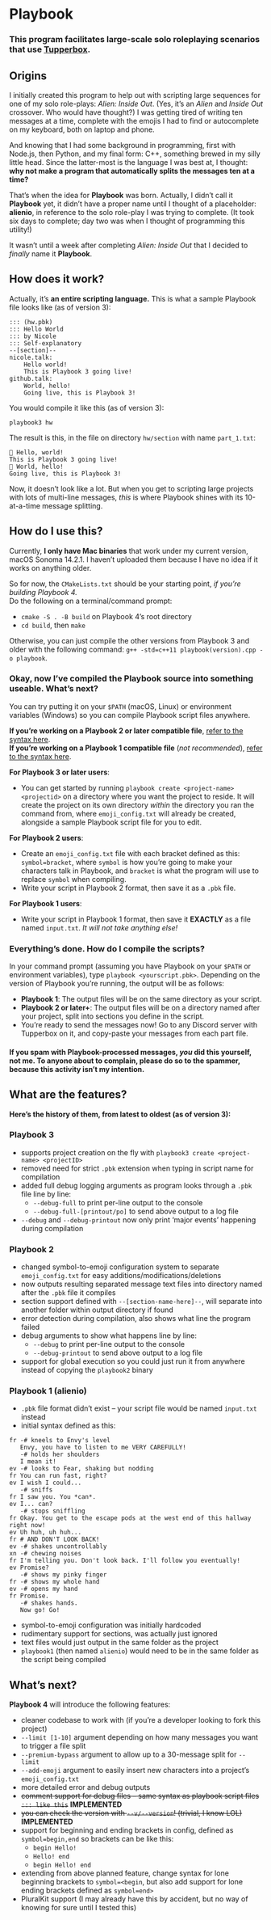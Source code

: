# Playbook
### This program facilitates large-scale solo roleplaying scenarios that use [Tupperbox](https://tupperbox.app).
## Origins
I initially created this program to help out with scripting large sequences for one of my solo role-plays: *Alien: Inside Out*. (Yes, it’s an *Alien* and *Inside Out* crossover. Who would have thought?) I was getting tired of writing ten messages at a time, complete with the emojis I had to find or autocomplete on my keyboard, both on laptop and phone.

And knowing that I had some background in programming, first with Node.js, then Python, and my final form: C++, something brewed in my silly little head. Since the latter-most is the language I was best at, I thought: **why not make a program that automatically splits the messages ten at a time?**

That’s when the idea for **Playbook** was born. Actually, I didn’t call it **Playbook** yet, it didn’t have a proper name until I thought of a placeholder: **alienio**, in reference to the solo role-play I was trying to complete. (It took six days to complete; day two was when I thought of programming this utility!)

It wasn’t until a week after completing *Alien: Inside Out* that I decided to *finally* name it **Playbook**.

## How does it work?
Actually, it’s **an entire scripting language.** This is what a sample Playbook file looks like (as of version 3):
```
::: (hw.pbk)
::: Hello World
::: by Nicole
::: Self-explanatory
--[section]--
nicole.talk:
    Hello world!
    This is Playbook 3 going live!
github.talk:
    World, hello!
    Going live, this is Playbook 3!
```
You would compile it like this (as of version 3):
```
playbook3 hw
```
The result is this, in the file on directory `hw/section` with name `part_1.txt`:
```
👩 Hello, world!
This is Playbook 3 going live!
🤖 World, hello!
Going live, this is Playbook 3!
```
Now, it doesn’t look like a lot. But when you get to scripting large projects with lots of multi-line messages, *this* is where Playbook shines with its 10-at-a-time message splitting.

## How do I use this?
Currently, **I only have Mac binaries** that work under my current version, macOS Sonoma 14.2.1. I haven’t uploaded them because I have no idea if it works on anything older.

So for now, the `CMakeLists.txt` should be your starting point, *if you’re building Playbook 4.*\
Do the following on a terminal/command prompt:
- `cmake -S . -B build` on Playbook 4’s root directory
- `cd build`, then `make`

Otherwise, you can just compile the other versions from Playbook 3 and older with the following command: `g++ -std=c++11 playbook(version).cpp -o playbook`.

### Okay, now I’ve compiled the Playbook source into something useable. What’s next?
You can try putting it on your `$PATH` (macOS, Linux) or environment variables (Windows) so you can compile Playbook script files anywhere.

**If you’re working on a Playbook 2 or later compatible file**, [refer to the syntax here](https://github.com/elegantlyclandestine/playbook?tab=readme-ov-file#how-does-it-work).\
**If you’re working on a Playbook 1 compatible file** (_not recommended_), [refer to the syntax here](https://github.com/elegantlyclandestine/playbook?tab=readme-ov-file#playbook-1-alienio).

**For Playbook 3 or later users**:
- You can get started by running `playbook create <project-name> <projectid>` on a directory where you want the project to reside. It will create the project on its own directory *within* the directory you ran the command from, where `emoji_config.txt` will already be created, alongside a sample Playbook script file for you to edit.

**For Playbook 2 users**:
- Create an `emoji_config.txt` file with each bracket defined as this: `symbol=bracket`, where `symbol` is how you’re going to make your characters talk in Playbook, and `bracket` is what the program will use to replace `symbol` when compiling.
- Write your script in Playbook 2 format, then save it as a `.pbk` file.

**For Playbook 1 users**:
- Write your script in Playbook 1 format, then save it **EXACTLY** as a file named `input.txt`. *It will not take anything else!*

### Everything’s done. How do I compile the scripts?
In your command prompt (assuming you have Playbook on your `$PATH` or environment variables), type `playbook <yourscript.pbk>`. Depending on the version of Playbook you’re running, the output will be as follows:
  - **Playbook 1**: The output files will be on the same directory as your script.
  - **Playbook 2 or later+**: The output files will be on a directory named after your project, split into sections you define in the script.
- You’re ready to send the messages now! Go to any Discord server with Tupperbox on it, and copy-paste your messages from each part file.
#### If you spam with Playbook-processed messages, *you* did this yourself, not me. To anyone about to complain, please do so to the spammer, because this activity isn’t my intention.

## What are the features?
**Here’s the history of them, from latest to oldest (as of version 3):**
### Playbook 3
- supports project creation on the fly with `playbook3 create <project-name> <projectID>`
- removed need for strict `.pbk` extension when typing in script name for compilation
- added full debug logging arguments as program looks through a `.pbk` file line by line:
  - `--debug-full` to print per-line output to the console
  - `--debug-full-[printout/po]` to send above output to a log file
- `--debug` and `--debug-printout` now only print ‘major events’ happening during compilation

### Playbook 2
- changed symbol-to-emoji configuration system to separate `emoji_config.txt` for easy additions/modifications/deletions
- now outputs resulting separated message text files into directory named after the `.pbk` file it compiles
- section support defined with `--[section-name-here]--`, will separate into another folder within output directory if found
- error detection during compilation, also shows what line the program failed
- debug arguments to show what happens line by line:
  - `--debug` to print per-line output to the console
  - `--debug-printout` to send above output to a log file
- support for global execution so you could just run it from anywhere instead of copying the `playbook2` binary

### Playbook 1 (alienio)
- `.pbk` file format didn’t exist – your script file would be named `input.txt` instead
- initial syntax defined as this:
```=== envy escape BEGIN ===
fr -# kneels to Envy's level
   Envy, you have to listen to me VERY CAREFULLY!
   -# holds her shoulders
   I mean it!
ev -# looks to Fear, shaking but nodding
fr You can run fast, right?
ev I wish I could...
   -# sniffs
fr I saw you. You *can*.
ev I... can?
   -# stops sniffling
fr Okay. You get to the escape pods at the west end of this hallway right now!
ev Uh huh, uh huh...
fr # AND DON'T LOOK BACK!
ev -# shakes uncontrollably
xn -# chewing noises
fr I'm telling you. Don't look back. I'll follow you eventually!
ev Promise?
   -# shows my pinky finger
fr -# shows my whole hand
ev -# opens my hand
fr Promise.
   -# shakes hands.
   Now go! Go!
```
- symbol-to-emoji configuration was initially hardcoded
- rudimentary support for sections, was actually just ignored
- text files would just output in the same folder as the project
- `playbook1` (then named `alienio`) would need to be in the same folder as the script being compiled

## What’s next?
**Playbook 4** will introduce the following features:
- cleaner codebase to work with (if you’re a developer looking to fork this project)
- `--limit [1-10]` argument depending on how many messages you want to trigger a file split
- `--premium-bypass` argument to allow up to a 30-message split for `--limit`
- `--add-emoji` argument to easily insert new characters into a project’s `emoji_config.txt`
- more detailed error and debug outputs
- ~~comment support for debug files – same syntax as playbook script files `::: like this`~~ **IMPLEMENTED**
- ~~you can check the version with `--v/--version`! (trivial, I know LOL)~~ **IMPLEMENTED**
- support for beginning and ending brackets in config, defined as `symbol=begin,end` so brackets can be like this:
  - `begin Hello!`
  - `Hello! end`
  - `begin Hello! end`
- extending from above planned feature, change syntax for lone beginning brackets to `symbol=<begin`, but also add support for lone ending brackets defined as `symbol=end>`
- PluralKit support (I may already have this by accident, but no way of knowing for sure until I tested this)

